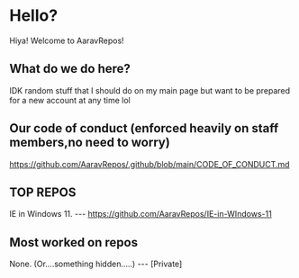 # Hello?
Hiya! Welcome to AaravRepos! 
## What do we do here?
IDK random stuff that I should do on my main page but want to be prepared for a new account at any time lol
## Our code of conduct (enforced heavily on staff members,no need to worry)
https://github.com/AaravRepos/.github/blob/main/CODE_OF_CONDUCT.md
## TOP REPOS 
IE in Windows 11. --- https://github.com/AaravRepos/IE-in-WIndows-11

## Most worked on repos
None. (Or....something hidden.....) --- [Private]
